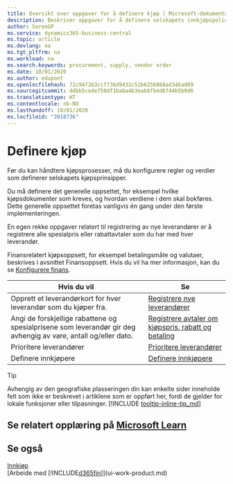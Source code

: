 ```yaml
---
title: Oversikt over oppgaver for å definere kjøp | Microsoft-dokumentasjon
description: Beskriver oppgaver for å definere selskapets innkjøpspolicyer og definere kjøpsprosessene.
author: SorenGP
ms.service: dynamics365-business-central
ms.topic: article
ms.devlang: na
ms.tgt_pltfrm: na
ms.workload: na
ms.search.keywords: procurement, supply, vendor order
ms.date: 10/01/2020
ms.author: edupont
ms.openlocfilehash: 72c947263ccf736d9432c52b6256868ad346ad09
ms.sourcegitcommit: ddbb5cede750df1baba4b3eab8fbed6744b5b9d6
ms.translationtype: HT
ms.contentlocale: nb-NO
ms.lasthandoff: 10/01/2020
ms.locfileid: "3918736"
---
```

# <a name="setting-up-purchasing"></a>Definere kjøp
Før du kan håndtere kjøpsprosesser, må du konfigurere regler og verdier som definerer selskapets kjøpsprinsipper.

Du må definere det generelle oppsettet, for eksempel hvilke kjøpsdokumenter som kreves, og hvordan verdiene i dem skal bokføres. Dette generelle oppsettet foretas vanligvis én gang under den første implementeringen.

En egen rekke oppgaver relatert til registrering av nye leverandører er å registrere alle spesialpris eller rabattavtaler som du har med hver leverandør.

Finansrelatert kjøpsoppsett, for eksempel betalingsmåte og valutaer, beskrives i avsnittet Finansoppsett. Hvis du vil ha mer informasjon, kan du se [Konfigurere finans](finance-setup-finance.md).

| Hvis du vil | Se |
| --- | --- |
| Opprett et leverandørkort for hver leverandør som du kjøper fra.|[Registrere nye leverandører](purchasing-how-register-new-vendors.md) |
| Angi de forskjellige rabattene og spesialprisene som leverandør gir deg avhengig av vare, antall og/eller dato. |[Registrere avtaler om kjøpspris, rabatt og betaling](purchasing-how-record-purchase-price-discount-payment-agreements.md) |
| Prioritere leverandører |[Prioritere leverandører](purchasing-how-prioritize-vendors.md) |
| Definere innkjøpere |[Definere innkjøpere](purchasing-how-setup-purchasers.md) |

> [!TIP]
> Avhengig av den geografiske plasseringen din kan enkelte sider inneholde felt som ikke er beskrevet i artiklene som er oppført her, fordi de gjelder for lokale funksjoner eller tilpasninger. [!INCLUDE [tooltip-inline-tip_md](includes/tooltip-inline-tip_md.md)]

## <a name="see-related-training-at-microsoft-learn"></a>Se relatert opplæring på [Microsoft Learn](/learn/paths/trade-get-started-dynamics-365-business-central/)

## <a name="see-also"></a>Se også

[Innkjøp](purchasing-manage-purchasing.md)  
[Arbeide med [!INCLUDE[d365fin](includes/d365fin_md.md)]](ui-work-product.md)

